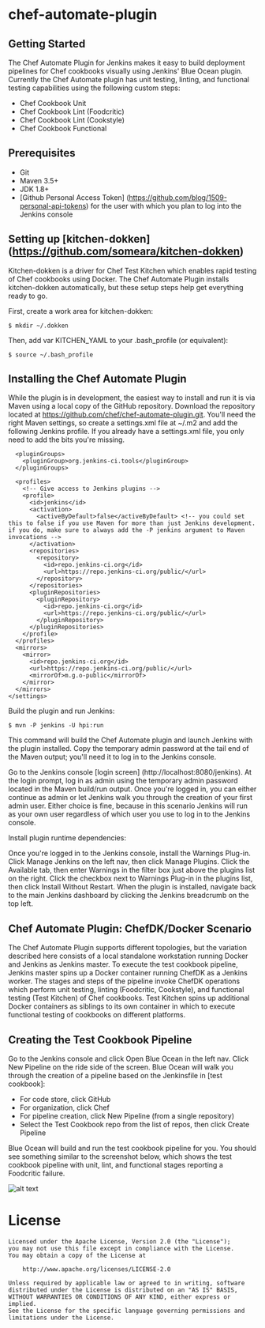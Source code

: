 # chef-automate-plugin

## Getting Started

The Chef Automate Plugin for Jenkins makes it easy to build deployment pipelines for Chef cookbooks visually using Jenkins' Blue Ocean plugin. Currently the Chef Automate plugin has unit testing, linting, and functional testing capabilities using the following custom steps:
- Chef Cookbook Unit
- Chef Cookbook Lint (Foodcritic)
- Chef Cookbook Lint (Cookstyle)
- Chef Cookbook Functional

## Prerequisites

- Git
- Maven 3.5+
- JDK 1.8+
- [Github Personal Access Token] (https://github.com/blog/1509-personal-api-tokens) for the user with which you plan to log into the Jenkins console

## Setting up [kitchen-dokken] (https://github.com/someara/kitchen-dokken)

Kitchen-dokken is a driver for Chef Test Kitchen which enables rapid testing of Chef cookbooks using Docker. The Chef Automate Plugin installs kitchen-dokken automatically, but these setup steps help get everything ready to go.

First, create a work area for kitchen-dokken: 

```$ mkdir ~/.dokken```

Then, add var KITCHEN_YAML to your .bash_profile (or equivalent):

```$ echo "export KITCHEN_YAML=.kitchen.yml" >> ~/.bash_profile
$ source ~/.bash_profile
```

## Installing the Chef Automate Plugin

While the plugin is in development, the easiest way to install and run it is via Maven using a local copy of the GitHub repository. Download the repository located at https://github.com/chef/chef-automate-plugin.git. You'll need the right Maven settings, so create a settings.xml file at ~/.m2 and add the following Jenkins profile. If you already have a settings.xml file, you only need to add the bits you're missing.

```<settings>
  <pluginGroups>
    <pluginGroup>org.jenkins-ci.tools</pluginGroup>
  </pluginGroups>

  <profiles>
    <!-- Give access to Jenkins plugins -->
    <profile>
      <id>jenkins</id>
      <activation>
        <activeByDefault>false</activeByDefault> <!-- you could set this to false if you use Maven for more than just Jenkins development. if you do, make sure to always add the -P jenkins argument to Maven invocations -->
      </activation>
      <repositories>
        <repository>
          <id>repo.jenkins-ci.org</id>
          <url>https://repo.jenkins-ci.org/public/</url>
        </repository>
      </repositories>
      <pluginRepositories>
        <pluginRepository>
          <id>repo.jenkins-ci.org</id>
          <url>https://repo.jenkins-ci.org/public/</url>
        </pluginRepository>
      </pluginRepositories>
    </profile>
  </profiles>
  <mirrors>
    <mirror>
      <id>repo.jenkins-ci.org</id>
      <url>https://repo.jenkins-ci.org/public/</url>
      <mirrorOf>m.g.o-public</mirrorOf>
    </mirror>
  </mirrors>
</settings>
```

Build the plugin and run Jenkins:

```$ mvn -P jenkins -U hpi:run```

This command will build the Chef Automate plugin and launch Jenkins with the plugin installed. Copy the temporary admin password at the tail end of the Maven output; you'll need it to log in to the Jenkins console.

Go to the Jenkins console [login screen] (http://localhost:8080/jenkins). At the login prompt, log in as admin using the temporary admin password located in the Maven build/run output. Once you're logged in, you can either continue as admin or let Jenkins walk you through the creation of your first admin user. Either choice is fine, because in this scenario Jenkins will run as your own user regardless of which user you use to log in to the Jenkins console.

Install plugin runtime dependencies:

Once you're logged in to the Jenkins console, install the Warnings Plug-in. Click Manage Jenkins on the left nav, then click Manage Plugins. Click the Available tab, then enter Warnings in the filter box just above the plugins list on the right. Click the checkbox next to Warnings Plug-in in the plugins list, then click Install Without Restart. When the plugin is installed, navigate back to the main Jenkins dashboard by clicking the Jenkins breadcrumb on the top left.

## Chef Automate Plugin: ChefDK/Docker Scenario

The Chef Automate Plugin supports different topologies, but the variation described here consists of a local standalone workstation running Docker and Jenkins as Jenkins master. To execute the test cookbook pipeline, Jenkins master spins up a Docker container running ChefDK as a Jenkins worker. The stages and steps of the pipeline invoke ChefDK operations which perform unit testing, linting (Foodcritic, Cookstyle), and functional testing (Test Kitchen) of Chef cookbooks. Test Kitchen spins up additional Docker containers as siblings to its own container in which to execute functional testing of cookbooks on different platforms.

## Creating the Test Cookbook Pipeline

Go to the Jenkins console and click Open Blue Ocean in the left nav. Click New Pipeline on the ride side of the screen. Blue Ocean will walk you through the creation of a pipeline based on the Jenkinsfile in [test cookbook]:

- For code store, click GitHub
- For organization, click Chef
- For pipeline creation, click New Pipeline (from a single repository)
- Select the Test Cookbook repo from the list of repos, then click Create Pipeline

Blue Ocean will build and run the test cookbook pipeline for you. You should see something similar to the screenshot below, which shows the test cookbook pipeline with unit, lint, and functional stages reporting a Foodcritic failure.

![alt text](readme.png "Chef Test Cookbook Pipeline with Unit, Lint, and Functional Stages reporting Foodcritic Failure")

# License

```
Licensed under the Apache License, Version 2.0 (the "License");
you may not use this file except in compliance with the License.
You may obtain a copy of the License at

    http://www.apache.org/licenses/LICENSE-2.0

Unless required by applicable law or agreed to in writing, software
distributed under the License is distributed on an "AS IS" BASIS,
WITHOUT WARRANTIES OR CONDITIONS OF ANY KIND, either express or implied.
See the License for the specific language governing permissions and
limitations under the License.
```

